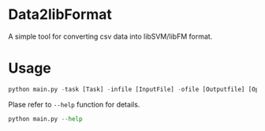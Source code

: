 Data2libFormat
======
A simple tool for converting csv data into libSVM/libFM format.

Usage
======
```python
python main.py -task [Task] -infile [InputFile] -ofile [Outputfile] [Options]
```
Plase refer to `--help` function for details.
```python
python main.py --help
```

